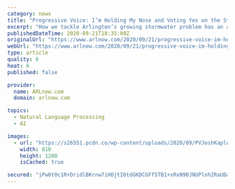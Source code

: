 ```yaml
---
category: news
title: "Progressive Voice: I’m Holding My Nose and Voting Yes on the Stormwater Bond, But Arlington Must Do Better"
excerpt: "How we tackle Arlington’s growing stormwater problem has an awful lot to do with our current reckoning over equity and climate change."
publishedDateTime: 2020-09-21T18:35:00Z
originalUrl: "https://www.arlnow.com/2020/09/21/progressive-voice-im-holding-my-nose-and-voting-yes-on-the-stormwater-bond-but-arlington-must-do-better/"
webUrl: "https://www.arlnow.com/2020/09/21/progressive-voice-im-holding-my-nose-and-voting-yes-on-the-stormwater-bond-but-arlington-must-do-better/"
type: article
quality: 6
heat: 6
published: false

provider:
  name: ARLnow.com
  domain: arlnow.com

topics:
  - Natural Language Processing
  - AI

images:
  - url: "https://s26551.pcdn.co/wp-content/uploads/2020/09/PVJoshKaplowitz9-17-2020.jpg"
    width: 810
    height: 1200
    isCached: true

secured: "jPw6t0c1R+DridlBKrnw7iHOjtI6tdGKDCGFf5TB1+xRxN90JNUPlnh2RaUDa/m2mjW9dAU+7RUMTwuZLif3ZWib8U6/K/k0Ji3gboMhxZNyPKRbAnXKaZkVaXchuFMxmAV6Wyotjq4ybZLaw9SjbEyEgX0BDNbVIL0V80TlTp7I8TFmqQt6Ilz3DB53zMRe4kz+9O9gYSVc9dplGNlD4GNv8JQmX3KLnvnfV4DJaN4lVT+17M5ibpHugDHXG748bFUq5LWp4nRDbQoOb48j88Vdm4VAUGLXbId19mDoSK5CoHo8SbzzMnsQ+2yJ9Nc1m6c/HgjVOD+NROXSriwTmUtnP43dh+MJ3ePEuE39w6c=;wQcRN+0dzMiaz/NxCGMkPQ=="
---
```



